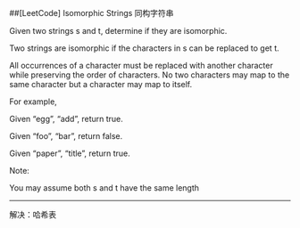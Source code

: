 ##[LeetCode] Isomorphic Strings 同构字符串

Given two strings s and t, determine if they are isomorphic. 

Two strings are isomorphic if the characters in s can be replaced to get t. 

All occurrences of a character must be replaced with another character while preserving the order of characters. No two characters may map to the same character but a character may map to itself.

For example, 

Given “egg”, “add”, return true. 

Given “foo”, “bar”, return false. 

Given “paper”, “title”, return true. 

Note: 

You may assume both s and t have the same length

----

解决：哈希表
